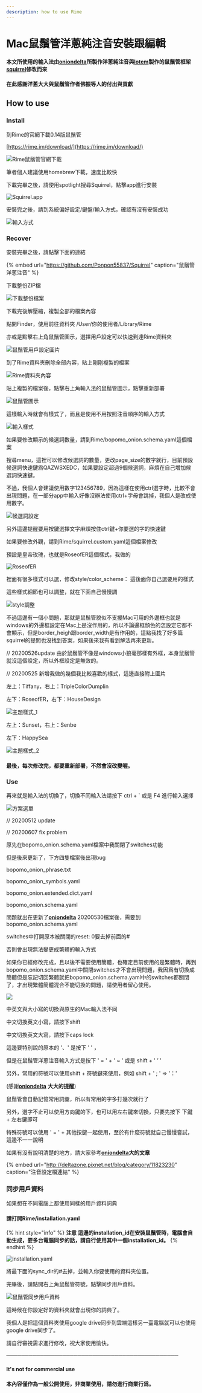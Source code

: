 ```yaml
---
description: how to use Rime
---
```


# Mac鼠鬚管洋蔥純注音安裝跟編輯

#### 本文所使用的輸入法由[**oniondelta**](https://github.com/oniondelta)**所製作洋蔥純注音與**[**lotem**](https://github.com/lotem)**製作的鼠鬚管框架**[**squirrel**](https://github.com/rime/squirrel)**修改而來**

**在此感謝洋蔥大大與鼠鬚管作者佛振等人的付出與貢獻**

## How to use

### Install

到Rime的官網下載0.14版鼠鬚管

[https://rime.im/download/](https://rime.im/download/)

![Rime&#x9F20;&#x9B1A;&#x7BA1;&#x5B98;&#x7DB2;&#x4E0B;&#x8F09;](.gitbook/assets/snip20200327_2.png)

筆者個人建議使用homebrew下載，速度比較快

下載完畢之後，請使用spotlight搜尋Squirrel，點擊app進行安裝

![Squirrel.app](.gitbook/assets/snip20200328_11.png)

安裝完之後，請到系統偏好設定/鍵盤/輸入方式，確認有沒有安裝成功

![&#x8F38;&#x5165;&#x65B9;&#x5F0F;](.gitbook/assets/snip20200328_9.png)

### Recover

安裝完畢之後，請點擊下面的連結

{% embed url="https://github.com/Ponpon55837/Squirrel" caption="鼠鬚管洋蔥注音" %}

下載整份ZIP檔

![&#x4E0B;&#x8F09;&#x6574;&#x4EFD;&#x6A94;&#x6848;](.gitbook/assets/snip20200327_3.png)

下載完後解壓縮，複製全部的檔案內容

點開Finder，使用前往資料夾 /User/你的使用者/Library/Rime

亦或是點擊右上角鼠鬚管圖示，選擇用戶設定可以快速到達Rime資料夾

![&#x9F20;&#x9B1A;&#x7BA1;&#x7528;&#x6236;&#x8A2D;&#x5B9A;&#x5716;&#x7247;](.gitbook/assets/jie-tu-20200511-xia-wu-2.56.34.png)

到了Rime資料夾刪除全部內容，貼上剛剛複製的檔案

![Rime&#x8CC7;&#x6599;&#x593E;&#x5167;&#x5BB9;](.gitbook/assets/snip20200520_2.png)

貼上複製的檔案後，點擊右上角輸入法的鼠鬚管圖示，點擊重新部署

![&#x9F20;&#x9B1A;&#x7BA1;&#x5716;&#x793A;](.gitbook/assets/snip20200327_4.png)

這樣輸入時就會有樣式了，而且是使用不用按照注音順序的輸入方式

![&#x8F38;&#x5165;&#x6A23;&#x5F0F;](.gitbook/assets/jie-tu-20200703-xia-wu-2.41.28.png)

​如果要修改顯示的候選詞數量，請到Rime/bopomo\_onion.schema.yaml這個檔案

搜尋menu，這裡可以修改候選詞的數量，更改page\_size的數字就行，目前預設候選詞快速鍵爲QAZWSXEDC，如果要設定超過9個候選詞，麻煩在自己增加候選詞快速鍵。

不過，我個人會建議使用數字123456789，因為這樣在使用ctrl選字時，比較不會出現問題，在一部分app中輸入好像沒辦法使用ctrl+字母會跳掉，我個人是改成使用數字。

![&#x5019;&#x9078;&#x8A5E;&#x8A2D;&#x5B9A;](.gitbook/assets/snip20200331_7.png)

另外這邊提醒要用按鍵選擇文字麻煩按住ctrl鍵+你要選的字的快速鍵

如果要修改外觀，請到Rime/squirrel.custom.yaml這個檔案修改

預設是皇帝玫瑰，也就是RoseofER這個樣式，我做的

![RoseofER](.gitbook/assets/snip20200331_4.png)

裡面有很多樣式可以選，修改style/color\_scheme： 這後面你自己選要用的樣式

這些樣式細節也可以調整，就在下面自己慢慢調

![style&#x8ABF;&#x6574;](.gitbook/assets/snip20200331_9.png)

不過這邊有一個小問題，那就是鼠鬚管貌似不支援Mac可用的外邊框也就是windows的外邊框設定在Mac上是沒作用的，所以不論邊框顏色的怎設定它都不會顯示，但是border\_heigh跟border\_width是有作用的，這點我找了好多篇squirrel的提問也沒找到答案，如果後來我有看到解法再來更新。

// 20200526update 由於鼠鬚管不像是windows小狼毫那樣有外框，本身鼠鬚管就沒這個設定，所以外框設定是無效的。

// 20200525 新增我做的幾個我比較喜歡的樣式，這邊直接附上圖片

左上：Tiffany，右上：TripleColorDumplin

左下：RoseofER，右下：HouseDesign

![&#x4E3B;&#x984C;&#x6A23;&#x5F0F;\_1](.gitbook/assets/unknown-1%20%281%29.jpeg)

左上：Sunset，右上：Senbe

左下：HappySea

![&#x4E3B;&#x984C;&#x6A23;&#x5F0F;\_2](.gitbook/assets/unknown-2.jpeg)

#### 最後，每次修改完，都要重新部署，不然會沒改變喔。

### Use

再來就是輸入法的切換了，切換不同輸入法請按下 ctrl + \` 或是 F4 進行輸入選擇

![&#x65B9;&#x6848;&#x9078;&#x55AE;](.gitbook/assets/snip20200328_10.png)

// 20200512 update

// 20200607 fix problem

原先在bopomo\_onion.schema.yaml檔案中我關閉了switches功能

但是後來更新了，下方四隻檔案後出現bug

bopomo\_onion\_phrase.txt

bopomo\_onion\_symbols.yaml

bopomo\_onion.extended.dict.yaml

bopomo\_onion.schema.yaml

問題就出在更新了[**oniondelta**](https://github.com/oniondelta) 20200530檔案後，需要到bopomo\_onion.schema.yaml

switches中打開原本被關閉的reset: 0要去掉前面的\#

否則會出現無法變更成繁體的輸入方式

如果你已經修改完成，且以後不需要使用簡體，也確定目前使用的是繁體時，再到bopomo\_onion.schema.yaml中關閉switches才不會出現問題，我因爲有切換成簡體但是忘記切回繁體就把bopomo\_onion.schema.yaml中的switches都關閉了，才出現繁體簡體混合不能切換的問題，請使用者留心使用。

![](.gitbook/assets/snip20200607_3.png)

中英文與大小寫的切換與原生的Mac輸入法不同

中文切換英文小寫，請按下shift

中文切換英文大寫，請按下caps lock

這邊要特別說的原本的 '、' 是按下 '  ' ，

但是在鼠鬚管洋蔥注音輸入方式是按下 ' = ' + ' ~ ' 或是 shift + ' ’ '

另外，常用的符號可以使用shift + 符號鍵來使用，例如 shift + ' ; ' =&gt; '：'

\(感謝[**oniondelta**](https://github.com/oniondelta) **大大的提醒**\)

鼠鬚管會自動記憶常用詞彙，所以有常用的字多打幾次就行了

另外，選字不止可以使用方向鍵的下，也可以用左右鍵來切換，只要先按下 下鍵 + 左右鍵即可

特殊符號可以使用 ' = ' + 其他按鍵一起使用，至於有什麼符號就自己慢慢嘗試，這邊不一一說明

如果有沒有說明清楚的地方，請大家參考[**oniondelta**](https://github.com/oniondelta)**大的文章**

{% embed url="http://deltazone.pixnet.net/blog/category/11823230" caption="注音設定檔連結" %}

### 同步用戶資料

如果想在不同電腦上都使用同樣的用戶資料詞典

#### 請打開Rime/**installation.yaml**

{% hint style="info" %}
**注意 這邊的installation\_id在安裝鼠鬚管時，電腦會自動生成，要多台電腦同步的話，請自行使用其中一個installation\_id。**
{% endhint %}

![installation.yaml](.gitbook/assets/snip20200526_1.png)

將最下面的sync\_dir的\#去掉，並輸入你要使用的資料夾位置。

完畢後，請點開右上角鼠鬚管符號，點擊同步用戶資料。

![&#x9F20;&#x9B1A;&#x7BA1;&#x540C;&#x6B65;&#x7528;&#x6236;&#x8CC7;&#x6599;](.gitbook/assets/jie-tu-20200526-xia-wu-2.24.06.png)

這時候在你設定好的資料夾就會出現你的詞典了。

我個人是把這個資料夾使用google drive同步到雲端這樣另一臺電腦就可以也使用google drive同步了。

請自行審視需求進行修改，祝大家使用愉快。

**──────────────────────────────────────────────**

#### **It's** not for commercial use

#### 本內容僅作為一般公開使用，非商業使用，請勿進行商業行爲。

